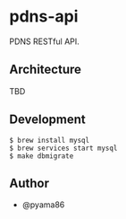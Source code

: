 # pdns-api

PDNS RESTful API.

## Architecture
TBD

## Development

```
$ brew install mysql
$ brew services start mysql
$ make dbmigrate
```

## Author

- @pyama86
